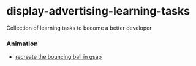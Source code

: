 # display-advertising-learning-tasks
Collection of learning tasks to become a better developer

### Animation
 - [recreate the bouncing ball in gsap](./animation/bouncing_ball/readme.md)
